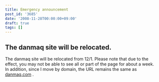 ```yaml
---
title: Emergency announcement
post_id: '3685'
date: '2008-11-28T00:00:00+09:00'
draft: true
tags: []
---
```


## The danmaq site will be relocated.

The danmaq site will be relocated from 12/1. Please note that due to the effect, you may not be able to see all or part of the page for about a week. In addition, since I move by domain, the URL remains the same as [danmaq.com](/) .

